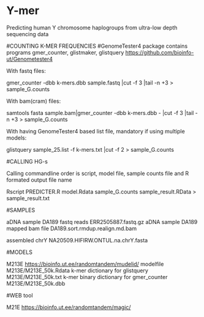 # Y-mer
Predicting human Y chromosome haplogroups from ultra-low depth sequencing data 


#COUNTING K-MER FREQUENCIES
#GenomeTester4 package contains programs gmer_counter, glistmaker, glistquery https://github.com/bioinfo-ut/Genometester4


With fastq files:

gmer_counter -dbb k-mers.dbb sample.fastq |cut -f 3 |tail -n +3 > sample_G.counts


With bam(cram) files:

samtools fasta sample.bam|gmer_counter -dbb k-mers.dbb - |cut -f 3 |tail -n +3 > sample_G.counts


With having GenomeTester4 based list file, mandatory if using multiple models:

glistquery sample_25.list -f k-mers.txt |cut -f 2 > sample_G.counts



#CALLING HG-s
 
Calling commandline order is script, model file, sample counts file and R formated output file name

Rscript PREDICTER.R model.Rdata sample_G.counts sample_result.RData > sample_result.txt


#SAMPLES

aDNA sample DA189 fastq reads ERR2505887.fastq.gz
aDNA sample DA189 mapped bam file DA189.sort.rmdup.realign.md.bam

assembled chrY NA20509.HIFIRW.ONTUL.na.chrY.fasta

#MODELS

M213E
https://bioinfo.ut.ee/randomtandem/mudelid/
modelfile                                M213E/M213E_50k.Rdata
k-mer dictionary for glistquery          M213E/M213E_50k.txt
k-mer binary dictionary for gmer_counter M213E/M213E_50k.dbb

#WEB tool

M21E
https://bioinfo.ut.ee/randomtandem/magic/
